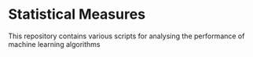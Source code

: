 # Statistical Measures

This repository contains various scripts for analysing the performance of machine learning algorithms
